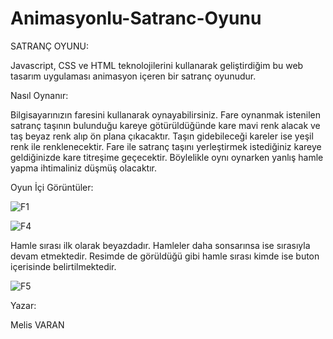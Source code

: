 # Animasyonlu-Satranc-Oyunu

SATRANÇ OYUNU:

Javascript, CSS ve HTML teknolojilerini kullanarak geliştirdiğim bu web tasarım uygulaması animasyon içeren bir satranç oyunudur.

Nasıl Oynanır:

Bilgisayarınızın faresini kullanarak oynayabilirsiniz. Fare oynanmak istenilen satranç taşının bulunduğu kareye  götürüldüğünde kare mavi renk alacak ve taş beyaz renk alıp ön plana çıkacaktır. Taşın gidebileceği kareler ise  yeşil renk ile renklenecektir. Fare ile satranç taşını yerleştirmek istediğiniz kareye geldiğinizde kare titreşime geçecektir. Böylelikle oynı oynarken yanlış hamle yapma ihtimaliniz düşmüş olacaktır.

Oyun İçi Görüntüler:

![F1](https://user-images.githubusercontent.com/55049795/117953478-b9a63380-b31e-11eb-852e-a1133967ff87.png)


![F4](https://user-images.githubusercontent.com/55049795/117953673-ece8c280-b31e-11eb-963a-632f848219fa.png)

Hamle sırası ilk olarak beyazdadır. Hamleler daha sonsarınsa ise sırasıyla devam etmektedir. Resimde de görüldüğü gibi hamle sırası kimde ise buton içerisinde belirtilmektedir.

   ![F5](https://user-images.githubusercontent.com/55049795/117954947-308ffc00-b320-11eb-9573-c91f0424df5e.png)




Yazar:

Melis VARAN

 
